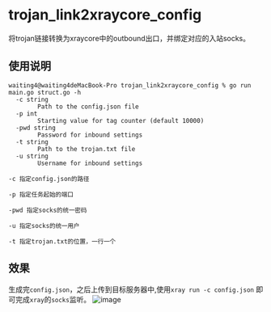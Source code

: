 # trojan_link2xraycore_config
将trojan链接转换为xraycore中的outbound出口，并绑定对应的入站socks。
## 使用说明
```
waiting4@waiting4deMacBook-Pro trojan_link2xraycore_config % go run main.go struct.go -h
  -c string
        Path to the config.json file
  -p int
        Starting value for tag counter (default 10000)
  -pwd string
        Password for inbound settings
  -t string
        Path to the trojan.txt file
  -u string
        Username for inbound settings
```
`-c 指定config.json的路径`

`-p 指定任务起始的端口`

`-pwd 指定socks的统一密码`

`-u 指定socks的统一用户` 

`-t 指定trojan.txt的位置，一行一个`
## 效果
生成完`config.json`，之后上传到目标服务器中,使用`xray run -c config.json` 即可完成`xray`的`socks`监听。
![image](https://github.com/w4iting4/trojan_link2xraycore_config/assets/41547947/a7a7f43d-e21b-4c8e-95cb-78e87de608fe)
